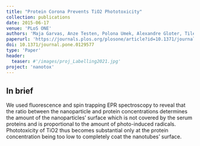 ```yaml
---
title: "Protein Corona Prevents TiO2 Phototoxicity"
collection: publications
date: 2015-06-17
venue: 'PLoS ONE'
authors: 'Maja Garvas, Anze Testen, Polona Umek, Alexandre Gloter, Tilen Koklic, Janez Strancar'
paperurl: 'https://journals.plos.org/plosone/article?id=10.1371/journal.pone.0129577'
doi: 10.1371/journal.pone.0129577 
type: 'Paper'
header:
  teaser: #'/images/proj_Labelling2021.jpg'
project: 'nanotox'
---
```


In brief 
--------
We used fluorescence and spin trapping EPR spectroscopy to reveal that the ratio between the nanoparticle and protein concentrations determines the amount of the nanoparticles’ surface which is not 
covered by the serum proteins and is proportional to the amount of photo-induced radicals. 
Phototoxicity of TiO2 thus becomes substantial only at the protein concentration being too low to completely coat the nanotubes’ surface.